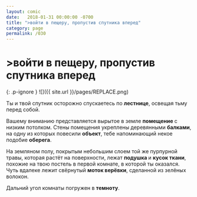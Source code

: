 ```yaml
---
layout: comic
date:   2018-01-31 00:00:00 -0700
title: ">войти в пещеру, пропустив спутника вперед"
category: page
permalink: /030
---
```

# >войти в пещеру, пропустив спутника вперед

{: .p-ignore }
![]({{ site.url }}/pages/REPLACE.png)

Ты и твой спутник осторожно спускаетесь по <strong>лестнице</strong>, освещая тьму перед собой.

Вашему вниманию представляется вырытое в земле <strong>помещение </strong>с низким потолком. Стены помещения укреплены деревянными <strong>балками</strong>, на одну из которых повесили <strong>объект</strong>, тебе напоминающий некое подобие <strong>оберега</strong>.

На земляном полу, покрытым небольшим слоем той же пурпурной травы, которая растёт на поверхности, лежат <strong>подушка </strong>и <strong>кусок ткани</strong>, похожие на твою постель в первой комнате, в которой ты оказался. Чуть вдалеке лежит свёрнутый <strong>моток верёвки</strong>, сделанной из зелёных волокон.

Дальний угол комнаты погружен в <strong>темноту</strong>.
